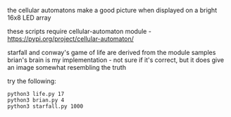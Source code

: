 the cellular automatons make a good picture when displayed on a bright 16x8 LED array  
  
these scripts require cellular-automaton module - https://pypi.org/project/cellular-automaton/
  
starfall and conway's game of life are derived from the module samples  
brian's brain is my implementation - not sure if it's correct, but it does give an image somewhat resembling the truth  
  
try the following:
```
python3 life.py 17
python3 brian.py 4
python3 starfall.py 1000
```
